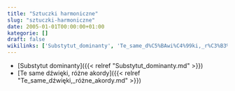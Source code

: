 ```yaml
---
title: "Sztuczki harmoniczne"
slug: "sztuczki-harmoniczne"
date: 2005-01-01T00:00:00+01:00
kategorie: []
draft: false
wikilinks: ['Substytut_dominanty', 'Te_same_d%C5%BAwi%C4%99ki,_r%C3%B3%C5%BCne_akordy']
---
```

  - [Substytut dominanty]({{< relref "Substytut_dominanty.md" >}})
  - [Te same dźwięki, różne
    akordy]({{< relref "Te_same_dźwięki,_różne_akordy.md" >}})